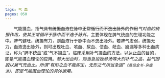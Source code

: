 ```yaml
---
tags: 气 血
pages: 050
---
```

&emsp;&emsp;气能摄血，指~~气具有统摄血液在脉中正常循行而不逸出脉外的作用~~<dfn>气对血的统摄作用，使其正常循环于脉中而不逸于脉外。</dfn>主要体现在脾气统血的生理功能之中。脾气健旺，统摄有力，则血液行于脉中而不逸出脉外。若脾气虚弱，统摄无力，血液逸出脉外，则可出现吐血、咳血、尿血、便血、衄血、崩漏等多种出血病证，称为“脾不统血”或“气不摄血”。临床采用补气摄血的方法，以达止血的目的，即是气能摄血理论的应用。<dfn>若大出血时，则当急投独参汤等大剂补气之品，益气固脱以冀气充血止。所谓“有形之血不能即生，无形之气所当急固”`《景岳全书·杂症谟》`，即是气能摄血理论的具体运用。</dfn>